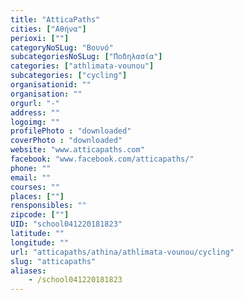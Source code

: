 ```yaml
---
title: "AtticaPaths"
cities: ["Αθήνα"]
perioxi: [""]
categoryNoSLug: "Βουνό"
subcategoriesNoSLug: ["Ποδηλασία"]
categories: ["athlimata-vounou"]
subcategories: ["cycling"]
organisationid: ""
organisation: ""
orgurl: "-"
address: ""
logoimg: ""
profilePhoto : "downloaded"
coverPhoto : "downloaded"
website: "www.atticapaths.com"
facebook: "www.facebook.com/atticapaths/"
phone: ""
email: ""
courses: ""
places: [""]
rensponsibles: ""
zipcode: [""]
UID: "school041220181823"
latitude: ""
longitude: ""
url: "atticapaths/athina/athlimata-vounou/cycling"
slug: "atticapaths"
aliases:
    - /school041220181823
---
```





